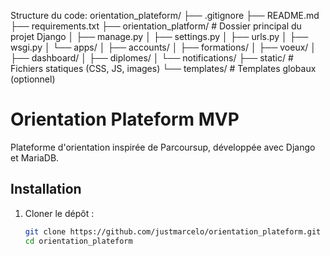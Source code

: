 Structure du code:
orientation_plateform/
├── .gitignore
├── README.md
├── requirements.txt
├── orientation_platform/      # Dossier principal du projet Django
│   ├── manage.py
│   ├── settings.py
│   ├── urls.py
│   ├── wsgi.py
│   └── apps/
│       ├── accounts/
│       ├── formations/
│       ├── voeux/
│       ├── dashboard/
│       ├── diplomes/
│       └── notifications/
├── static/                    # Fichiers statiques (CSS, JS, images)
└── templates/                 # Templates globaux (optionnel)



# Orientation Plateform MVP

Plateforme d'orientation inspirée de Parcoursup, développée avec Django et MariaDB.

## Installation

1. Cloner le dépôt :
   ```bash
   git clone https://github.com/justmarcelo/orientation_plateform.git
   cd orientation_plateform
